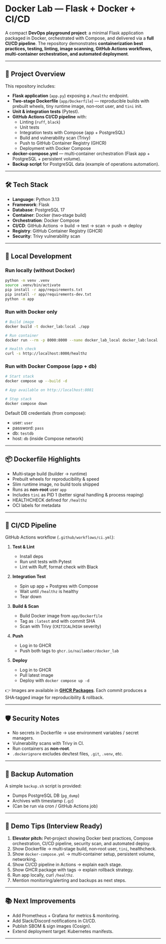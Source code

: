 # Docker Lab — Flask + Docker + CI/CD

A compact **DevOps playground project**: a minimal Flask application packaged in Docker, orchestrated with Compose, and delivered via a **full CI/CD pipeline**. The repository demonstrates **containerization best practices, testing, linting, image scanning, GitHub Actions workflows, multi-container orchestration, and automated deployment**.

---

## 🚀 Project Overview

This repository includes:
- **Flask application** (`app.py`) exposing a `/healthz` endpoint.
- **Two‑stage Dockerfile** (`app/Dockerfile`) — reproducible builds with prebuilt wheels, tiny runtime image, non‑root user, and `tini` init.
- **Unit & integration tests** (Pytest).
- **GitHub Actions CI/CD pipeline** with:
  - Linting (`ruff`, `black`)
  - Unit tests
  - Integration tests with Compose (app + PostgreSQL)
  - Build and vulnerability scan (Trivy)
  - Push to GitHub Container Registry (GHCR)
  - Deployment with Docker Compose
- **docker-compose.yml** — multi‑container orchestration (Flask app + PostgreSQL + persistent volume).
- **Backup script** for PostgreSQL data (example of operations automation).

---

## 🛠️ Tech Stack

- **Language**: Python 3.13
- **Framework**: Flask
- **Database**: PostgreSQL 17
- **Container**: Docker (two‑stage build)
- **Orchestration**: Docker Compose
- **CI/CD**: GitHub Actions → build → test → scan → push → deploy
- **Registry**: GitHub Container Registry (GHCR)
- **Security**: Trivy vulnerability scan

---

## 🔧 Local Development

### Run locally (without Docker)
```bash
python -m venv .venv
source .venv/bin/activate
pip install -r app/requirements.txt
pip install -r app/requirements-dev.txt
python -m app
```

### Run with Docker only
```bash
# Build image
docker build -t docker_lab:local ./app

# Run container
docker run --rm -p 8000:8000 --name docker_lab_local docker_lab:local

# Health check
curl -s http://localhost:8000/healthz
```

### Run with Docker Compose (app + db)
```bash
# Start stack
docker compose up --build -d

# App available on http://localhost:8081

# Stop stack
docker compose down
```

Default DB credentials (from compose):
- user: `user`
- password: `pass`
- db: `testdb`
- host: `db` (inside Compose network)

---

## 📦 Dockerfile Highlights

- Multi‑stage build (builder → runtime)
- Prebuilt wheels for reproducibility & speed
- Slim runtime image, no build tools shipped
- Runs as **non‑root** user `app`
- Includes `tini` as PID 1 (better signal handling & process reaping)
- HEALTHCHECK defined for `/healthz`
- OCI labels for metadata

---

## 🔄 CI/CD Pipeline

GitHub Actions workflow (`.github/workflows/ci.yml`):

1. **Test & Lint**
   - Install deps
   - Run unit tests with Pytest
   - Lint with Ruff, format check with Black

2. **Integration Test**
   - Spin up app + Postgres with Compose
   - Wait until `/healthz` is healthy
   - Tear down

3. **Build & Scan**
   - Build Docker image from `app/Dockerfile`
   - Tag as `:latest` and with commit SHA
   - Scan with Trivy (`CRITICAL`/`HIGH` severity)

4. **Push**
   - Log in to GHCR
   - Push both tags to `ghcr.io/nailamber/docker_lab`

5. **Deploy**
   - Log in to GHCR
   - Pull latest image
   - Deploy with `docker compose up -d`

👉 Images are available in **[GHCR Packages](https://github.com/NailAmber?tab=packages)**. Each commit produces a SHA‑tagged image for reproducibility & rollback.

---

## 🛡️ Security Notes

- No secrets in Dockerfile → use environment variables / secret managers.
- Vulnerability scans with Trivy in CI.
- Run containers as **non‑root**.
- `.dockerignore` excludes dev/test files, `.git`, `.venv`, etc.

---

## 💾 Backup Automation

A simple `backup.sh` script is provided:
- Dumps PostgreSQL DB (`pg_dump`)
- Archives with timestamp (`.gz`)
- (Can be run via cron / GitHub Actions job)

---

## 🎤 Demo Tips (Interview Ready)

1. **Elevator pitch:** Pet‑project showing Docker best practices, Compose orchestration, CI/CD pipeline, security scan, and automated deploy.
2. Show Dockerfile → multi‑stage build, non‑root user, `tini`, healthcheck.
3. Show `docker-compose.yml` → multi‑container setup, persistent volume, networking.
4. Show CI/CD pipeline in Actions → explain each stage.
5. Show GHCR package with tags → explain rollback strategy.
6. Run app locally, curl `/healthz`.
7. Mention monitoring/alerting and backups as next steps.

---

## 📚 Next Improvements

- Add Prometheus + Grafana for metrics & monitoring.
- Add Slack/Discord notifications in CI/CD.
- Publish SBOM & sign images (Cosign).
- Extend deployment target: Kubernetes manifests.

---

